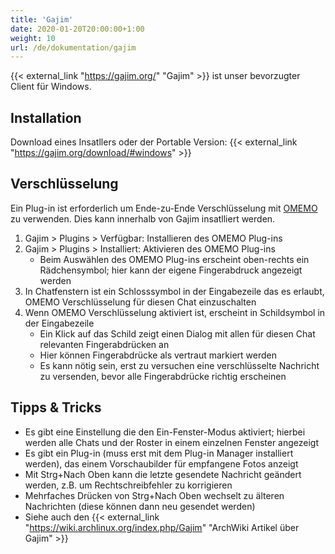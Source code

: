 ```yaml
---
title: 'Gajim'
date: 2020-01-20T20:00:00+1:00
weight: 10
url: /de/dokumentation/gajim
---
```


{{< external_link "https://gajim.org/" "Gajim" >}} ist unser bevorzugter Client für Windows.

## Installation

Download eines Insatllers oder der Portable Version: {{< external_link "https://gajim.org/download/#windows" >}}

## Verschlüsselung

Ein Plug-in ist erforderlich um Ende-zu-Ende Verschlüsselung mit [OMEMO](../omemo/) zu verwenden. Dies kann innerhalb von Gajim insatlliert werden.

1. Gajim > Plugins > Verfügbar: Installieren des OMEMO Plug-ins
2. Gajim > Plugins > Installiert: Aktivieren des OMEMO Plug-ins
	- Beim Auswählen des OMEMO Plug-ins erscheint oben-rechts ein Rädchensymbol; hier kann der eigene Fingerabdruck angezeigt werden
3. In Chatfenstern ist ein Schlosssymbol in der Eingabezeile das es erlaubt, OMEMO Verschlüsselung für diesen Chat einzuschalten
4. Wenn OMEMO Verschlüsselung aktiviert ist, erscheint in Schildsymbol in der Eingabezeile
	- Ein Klick auf das Schild zeigt einen Dialog mit allen für diesen Chat relevanten Fingerabdrücken an
	- Hier können Fingerabdrücke als vertraut markiert werden
	- Es kann nötig sein, erst zu versuchen eine verschlüsselte Nachricht zu versenden, bevor alle Fingerabdrücke richtig erscheinen

## Tipps & Tricks

* Es gibt eine Einstellung die den Ein-Fenster-Modus aktiviert; hierbei werden alle Chats und der Roster in einem einzelnen Fenster angezeigt
* Es gibt ein Plug-in (muss erst mit dem Plug-in Manager installiert werden), das einem Vorschaubilder für empfangene Fotos anzeigt
* Mit Strg+Nach Oben kann die letzte gesendete Nachricht geändert werden, z.B. um Rechtschreibfehler zu korrigieren
* Mehrfaches Drücken von Strg+Nach Oben wechselt zu älteren Nachrichten (diese können dann neu gesendet werden)
* Siehe auch den {{< external_link "https://wiki.archlinux.org/index.php/Gajim" "ArchWiki Artikel über Gajim" >}}
